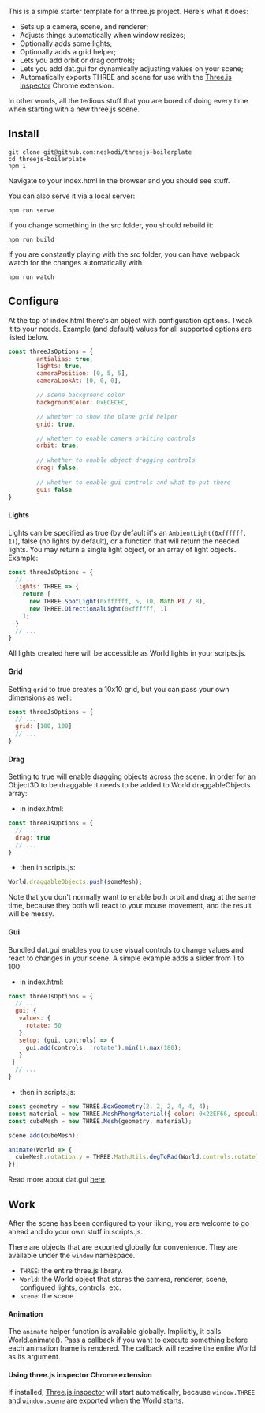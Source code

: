 This is a simple starter template for a three.js project. Here's what it does:

- Sets up a camera, scene, and renderer;
- Adjusts things automatically when window resizes;
- Optionally adds some lights;
- Optionally adds a grid helper;
- Lets you add orbit or drag controls;
- Lets you add dat.gui for dynamically adjusting values on your scene;
- Automatically exports THREE and scene for use with the [Three.js inspector](https://chrome.google.com/webstore/detail/threejs-inspector/dnhjfclbfhcbcdfpjaeacomhbdfjbebi?hl=en) Chrome extension.

In other words, all the tedious stuff that you are bored of doing every time 
when starting with a new three.js scene.

## Install

```shell script
git clone git@github.com:neskodi/threejs-boilerplate
cd threejs-boilerplate
npm i
```

Navigate to your index.html in the browser and you should see stuff. 

You can also serve it via a local server:

```shell script
npm run serve
```

If you change something in the src folder, you should rebuild it:

```shell script
npm run build
```

If you are constantly playing with the src folder, you can have webpack watch for
the changes automatically with

```shell script
npm run watch
```

## Configure

At the top of index.html there's an object with configuration options. 
Tweak it to your needs. 
Example (and default) values for all supported options are listed below.  
 
```javascript
const threeJsOptions = {
        antialias: true,
        lights: true,
        cameraPosition: [0, 5, 5],
        cameraLookAt: [0, 0, 0],

        // scene background color
        backgroundColor: 0xECECEC,

        // whether to show the plane grid helper
        grid: true,

        // whether to enable camera orbiting controls
        orbit: true,
  
        // whether to enable object dragging controls
        drag: false,
  
        // whether to enable gui controls and what to put there
        gui: false
}
```

#### Lights

Lights can be specified as true (by default it's an ```AmbientLight(0xffffff, 1)```),
false (no lights by default), or a function that will return the needed lights.
You may return a single light object, or an array of light objects.
Example:

```javascript
const threeJsOptions = {
  // ...
  lights: THREE => {
    return [
      new THREE.SpotLight(0xffffff, 5, 10, Math.PI / 8),
      new THREE.DirectionalLight(0xffffff, 1)
    ];
  }
  // ...
}
```

All lights created here will be accessible as World.lights in your scripts.js. 

#### Grid

Setting ```grid``` to true creates a 10x10 grid, but you can pass your own 
dimensions as well:

```javascript
const threeJsOptions = {
  // ...
  grid: [100, 100]
  // ...
}
```

#### Drag

Setting to true will enable dragging objects across the scene. In order for an
Object3D to be draggable it needs to be added to World.draggableObjects array:

- in index.html:
```javascript
const threeJsOptions = {
  // ...
  drag: true
  // ...
}
```

- then in scripts.js:

```javascript
World.draggableObjects.push(someMesh);
```

Note that you don't normally want to enable both orbit and drag at the same time,
because they both will react to your mouse movement, and the result will be messy.

#### Gui

Bundled dat.gui enables you to use visual controls to change values and react to
changes in your scene. A simple example adds a slider from 1 to 100:

- in index.html:
```javascript
const threeJsOptions = {
  // ...
  gui: {
   values: {
     rotate: 50
   },
   setup: (gui, controls) => {
     gui.add(controls, 'rotate').min(1).max(180);
   }
 }
  // ...
}
```

- then in scripts.js:

```javascript
const geometry = new THREE.BoxGeometry(2, 2, 2, 4, 4, 4);
const material = new THREE.MeshPhongMaterial({ color: 0x22EF66, specular: 0xEFEFEF });
const cubeMesh = new THREE.Mesh(geometry, material);

scene.add(cubeMesh);

animate(World => {
  cubeMesh.rotation.y = THREE.MathUtils.degToRad(World.controls.rotate);
});
```

Read more about dat.gui [here](https://github.com/dataarts/dat.gui).

## Work

After the scene has been configured to your liking, you are welcome to go ahead
and do your own stuff in scripts.js.

There are objects that are exported globally for convenience. They are available
under the ```window``` namespace.

- ```THREE```: the entire three.js library.
- ```World```: the World object that stores the camera, renderer, scene, configured lights,
controls, etc.
- ```scene```: the scene

#### Animation

The ```animate``` helper function is available globally. Implicitly, it calls
World.animate(). Pass a callback if you want to execute something before each
animation frame is rendered. The callback will receive the entire World as its 
argument.  

#### Using three.js inspector Chrome extension

If installed, 
[Three.js inspector](https://chrome.google.com/webstore/detail/threejs-inspector/dnhjfclbfhcbcdfpjaeacomhbdfjbebi?hl=en) 
will start automatically, because ```window.THREE``` and ```window.scene``` are exported 
when the World starts. 
